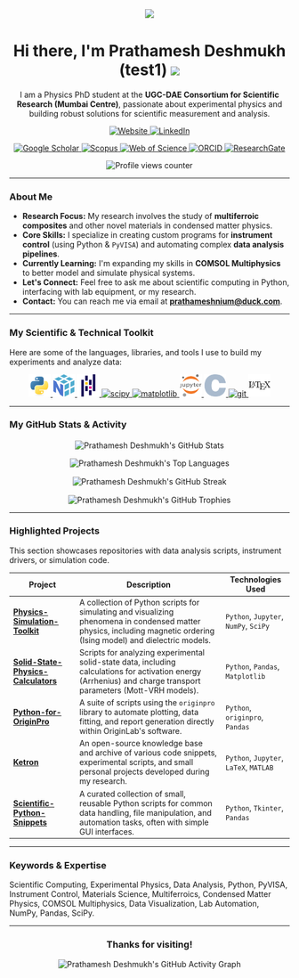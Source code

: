<div id="header" align="center">
  <img src="https://media.giphy.com/media/qgQUggAC3Pfv687qPC/giphy.gif" width="150"/>
  <h1>
    Hi there, I'm Prathamesh Deshmukh (test1)
    <img src="https://media.giphy.com/media/hvRJCLFzcasrR4ia7z/giphy.gif" width="30px"/>
  </h1>
  <p>
    I am a Physics PhD student at the <b>UGC-DAE Consortium for Scientific Research (Mumbai Centre)</b>, passionate about experimental physics and building robust solutions for scientific measurement and analysis.
  </p>
  
  <p>
    <a href="https://prathameshdeshmukh.site/" target="_blank">
      <img src="https://img.shields.io/badge/Website-6C93C4?style=for-the-badge&logo=website&logoColor=white" alt="Website"/>
    </a>
    <a href="https://in.linkedin.com/in/prathamesh-k-deshmukh" target="_blank">
      <img src="https://img.shields.io/badge/LinkedIn-0077B5?style=for-the-badge&logo=linkedin&logoColor=white" alt="LinkedIn"/>
    </a>
  </p>
  <p>
    <a href="https://scholar.google.com/citations?user=DJgzI30AAAAJ&hl=en&oi=ao" target="_blank">
      <img src="https://img.shields.io/badge/Google_Scholar-4285F4?style=for-the-badge&logo=google-scholar&logoColor=white" alt="Google Scholar"/>
    </a>
    <a href="https://www.scopus.com/authid/detail.uri?authorId=59544780300" target="_blank">
      <img src="https://img.shields.io/badge/Scopus-E9711A?style=for-the-badge&logo=scopus&logoColor=white" alt="Scopus"/>
    </a>
    <a href="https://www.webofscience.com/wos/author/record/OFN-9289-2025" target="_blank">
      <img src="https://img.shields.io/badge/Web_of_Science-D4203B?style=for-the-badge&logo=clarivate&logoColor=white" alt="Web of Science"/>
    </a>
    <a href="https://orcid.org/0009-0008-3278-0837" target="_blank">
      <img src="https://img.shields.io/badge/ORCID-A6CE39?style=for-the-badge&logo=orcid&logoColor=white" alt="ORCID"/>
    </a>
    <a href="https://www.researchgate.net/profile/Prathamesh-Deshmukh-6" target="_blank">
      <img src="https://img.shields.io/badge/ResearchGate-00CCBB?style=for-the-badge&logo=researchgate&logoColor=white" alt="ResearchGate"/>
    </a>
  </p>
    
  <p>
    <img src="https://komarev.com/ghpvc/?username=prathameshnium&label=PROFILE+VIEWS&style=for-the-badge&color=brightgreen" alt="Profile views counter" />
  </p>
</div>

---

### About Me

- **Research Focus:** My research involves the study of **multiferroic composites** and other novel materials in condensed matter physics.
- **Core Skills:** I specialize in creating custom programs for **instrument control** (using Python & `PyVISA`) and automating complex **data analysis pipelines**.
- **Currently Learning:** I'm expanding my skills in **COMSOL Multiphysics** to better model and simulate physical systems.
- **Let's Connect:** Feel free to ask me about scientific computing in Python, interfacing with lab equipment, or my research.
- **Contact:** You can reach me via email at **prathameshnium@duck.com**.

---

### My Scientific & Technical Toolkit

Here are some of the languages, libraries, and tools I use to build my experiments and analyze data:

<p align="center">
  <a href="https://www.python.org" target="_blank" rel="noreferrer"> <img src="https://raw.githubusercontent.com/devicons/devicon/master/icons/python/python-original.svg" alt="python" width="40" height="40"/> </a>
  <a href="https://numpy.org/" target="_blank" rel="noreferrer"> <img src="https://raw.githubusercontent.com/devicons/devicon/master/icons/numpy/numpy-original.svg" alt="numpy" width="40" height="40"/> </a>
  <a href="https://pandas.pydata.org/" target="_blank" rel="noreferrer"> <img src="https://raw.githubusercontent.com/devicons/devicon/master/icons/pandas/pandas-original.svg" alt="pandas" width="40" height="40"/> </a>
  <a href="https://scipy.org/" target="_blank" rel="noreferrer"> <img src="https://www.vectorlogo.zone/logos/scipy/scipy-icon.svg" alt="scipy" width="40" height="40"/> </a>
  <a href="https://matplotlib.org/" target="_blank" rel="noreferrer"> <img src="https://upload.wikimedia.org/wikipedia/commons/thumb/8/84/Matplotlib_icon.svg/2048px-Matplotlib_icon.svg.png" alt="matplotlib" width="40" height="40"/> </a>
  <a href="https://jupyter.org/" target="_blank" rel="noreferrer"> <img src="https://raw.githubusercontent.com/devicons/devicon/master/icons/jupyter/jupyter-original-wordmark.svg" alt="jupyter" width="40" height="40"/> </a>
  <a href="https://www.comsol.com/" target="_blank" rel="noreferrer"> <img src="https://raw.githubusercontent.com/devicons/devicon/master/icons/c/c-original.svg" alt="comsol" width="40" height="40"/> </a> <a href="https://git-scm.com/" target="_blank" rel="noreferrer"> <img src="https://www.vectorlogo.zone/logos/git-scm/git-scm-icon.svg" alt="git" width="40" height="40"/> </a>
  <a href="https://www.latex-project.org/" target="_blank" rel="noreferrer"> <img src="https://raw.githubusercontent.com/devicons/devicon/master/icons/latex/latex-original.svg" alt="latex" width="40" height="40"/> </a>
</p>

---

### My GitHub Stats & Activity

<p align="center">
  <img align="center" src="https://github-readme-stats.vercel.app/api?username=prathameshnium&show_icons=true&locale=en&theme=tokyonight&hide_border=true&count_private=true" alt="Prathamesh Deshmukh's GitHub Stats" />
</p>
<p align="center">
  <img align="center" src="https://github-readme-stats.vercel.app/api/top-langs?username=prathameshnium&show_icons=true&locale=en&layout=compact&theme=tokyonight&hide_border=true" alt="Prathamesh Deshmukh's Top Languages" />
</p>
<p align="center">
  <img align="center" src="https://github-readme-streak-stats.herokuapp.com/?user=prathameshnium&theme=tokyonight&hide_border=true" alt="Prathamesh Deshmukh's GitHub Streak" />
</p>
<p align="center">
  <img align="center" src="https://github-profile-trophy.vercel.app/?username=prathameshnium&theme=tokyonight&no-frame=true&no-bg=true&margin-w=4" alt="Prathamesh Deshmukh's GitHub Trophies" />
</p>


---

### Highlighted Projects

This section showcases repositories with data analysis scripts, instrument drivers, or simulation code.

| Project                                                               | Description                                                                                                                                                            | Technologies Used                     |
| --------------------------------------------------------------------- | ---------------------------------------------------------------------------------------------------------------------------------------------------------------------- | ------------------------------------- |
| [**Physics-Simulation-Toolkit**](https://github.com/prathameshnium/Physics-Simulation-Toolkit) | A collection of Python scripts for simulating and visualizing phenomena in condensed matter physics, including magnetic ordering (Ising model) and dielectric models. | `Python`, `Jupyter`, `NumPy`, `SciPy`     |
| [**Solid-State-Physics-Calculators**](https://github.com/prathameshnium/Solid-State-Physics-Calculators) | Scripts for analyzing experimental solid-state data, including calculations for activation energy (Arrhenius) and charge transport parameters (Mott-VRH models).   | `Python`, `Pandas`, `Matplotlib`        |
| [**Python-for-OriginPro**](https://github.com/prathameshnium/Python-for-OriginPro) | A suite of scripts using the `originpro` library to automate plotting, data fitting, and report generation directly within OriginLab's software.                        | `Python`, `originpro`, `Pandas`         |
| [**Ketron**](https://github.com/prathameshnium/Ketron)                | An open-source knowledge base and archive of various code snippets, experimental scripts, and small personal projects developed during my research.                     | `Python`, `Jupyter`, `LaTeX`, `MATLAB`  |
| [**Scientific-Python-Snippets**](https://github.com/prathameshnium/Scientific-Python-Snippets) | A curated collection of small, reusable Python scripts for common data handling, file manipulation, and automation tasks, often with simple GUI interfaces.        | `Python`, `Tkinter`, `Pandas`           |

---

### Keywords & Expertise
Scientific Computing, Experimental Physics, Data Analysis, Python, PyVISA, Instrument Control, Materials Science, Multiferroics, Condensed Matter Physics, COMSOL Multiphysics, Data Visualization, Lab Automation, NumPy, Pandas, SciPy.

---

<div align="center">
  <h3>Thanks for visiting!</h3>
  <img src="https://github-readme-activity-graph.vercel.app/graph?username=prathameshnium&theme=tokyo-night&hide_border=true&hide_title=false&area=true&bg_color=1a1b27&line=6C93C4&point=A6CE39" alt="Prathamesh Deshmukh's GitHub Activity Graph" />
</div>
